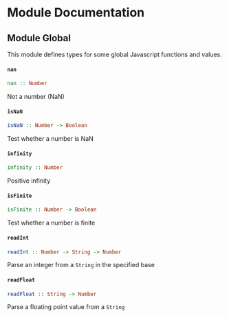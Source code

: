 # Module Documentation

## Module Global


This module defines types for some global Javascript functions
and values.

#### `nan`

``` purescript
nan :: Number
```

Not a number (NaN)

#### `isNaN`

``` purescript
isNaN :: Number -> Boolean
```

Test whether a number is NaN

#### `infinity`

``` purescript
infinity :: Number
```

Positive infinity

#### `isFinite`

``` purescript
isFinite :: Number -> Boolean
```

Test whether a number is finite

#### `readInt`

``` purescript
readInt :: Number -> String -> Number
```

Parse an integer from a `String` in the specified base

#### `readFloat`

``` purescript
readFloat :: String -> Number
```

Parse a floating point value from a `String`